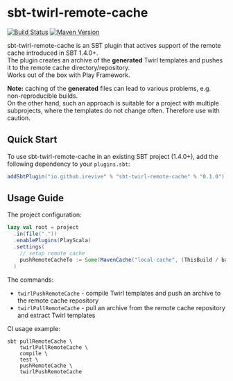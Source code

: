 # sbt-twirl-remote-cache

[![Build Status](https://github.com/iRevive/sbt-twirl-remote-cache/workflows/CI/badge.svg)](https://github.com/iRevive/sbt-twirl-remote-cache/actions?query=branch%3Amaster+workflow%3ACI+)
[![Maven Version](https://maven-badges.herokuapp.com/maven-central/io.github.irevive/sbt-twirl-remote-cache/badge.svg)](https://maven-badges.herokuapp.com/maven-central/io.github.irevive/sbt-twirl-remote-cache)

sbt-twirl-remote-cache is an SBT plugin that actives support of the remote cache introduced in SBT 1.4.0+.    
The plugin creates an archive of the **generated** Twirl templates and pushes it to the remote cache directory/repository.    
Works out of the box with Play Framework.  

**Note:** caching of the **generated** files can lead to various problems, e.g. non-reproducible builds.  
On the other hand, such an approach is suitable for a project with multiple subprojects, where the templates do not change often.
Therefore use with caution.

## Quick Start

To use sbt-twirl-remote-cache in an existing SBT project (1.4.0+), add the following dependency to your `plugins.sbt`:
 
```sbt
addSbtPlugin("io.github.irevive" % "sbt-twirl-remote-cache" % "0.1.0")
```

## Usage Guide

The project configuration:
```sbt
lazy val root = project
  .in(file("."))
  .enablePlugins(PlayScala)
  .settings(
    // setup remote cache
    pushRemoteCacheTo := Some(MavenCache("local-cache", (ThisBuild / baseDirectory).value / "remote-cache"))
  )
```

The commands:
* `twirlPushRemoteCache` - compile Twirl templates and push an archive to the remote cache repository
* `twirlPullRemoteCache` - pull an archive from the remote cache repository and extract Twirl templates

CI usage example:
```
sbt pullRemoteCache \ 
    twirlPullRemoteCache \ 
    compile \
    test \
    pushRemoteCache \
    twirlPushRemoteCache
```
